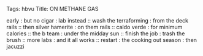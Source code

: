 Tags: hbvu
Title: ON METHANE GAS
  
early : but no cigar : lab instead :: wash the terraforming : from the deck rails :: then silver hamerite : on them rails :: caldo verde : for minimum calories :: the b team : under the midday sun :: finish the job : trash the brush :: more labs : and it all works :: restart : the cooking out season : then jacuzzi